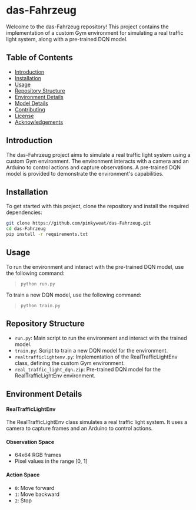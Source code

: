 # das-Fahrzeug

Welcome to the das-Fahrzeug repository! This project contains the implementation of a custom Gym environment for simulating a real traffic light system, along with a pre-trained DQN model.

## Table of Contents

- [Introduction](#introduction)
- [Installation](#installation)
- [Usage](#usage)
- [Repository Structure](#repository-structure)
- [Environment Details](#environment-details)
- [Model Details](#model-details)
- [Contributing](#contributing)
- [License](#license)
- [Acknowledgements](#acknowledgements)

## Introduction

The das-Fahrzeug project aims to simulate a real traffic light system using a custom Gym environment. The environment interacts with a camera and an Arduino to control actions and capture observations. A pre-trained DQN model is provided to demonstrate the environment's capabilities.

## Installation

To get started with this project, clone the repository and install the required dependencies:

```bash
git clone https://github.com/pinkyweat/das-Fahrzeug.git
cd das-Fahrzeug
pip install -r requirements.txt
```

## Usage
To run the environment and interact with the pre-trained DQN model, use the following command:

>  ``` python run.py ```

To train a new DQN model, use the following command:

> ``` python train.py ```


## Repository Structure
- `run.py`: Main script to run the environment and interact with the trained model.
- `train.py`: Script to train a new DQN model for the environment.
- `realtrafficlightenv.py`: Implementation of the RealTrafficLightEnv class, defining the custom Gym environment.
- `real_traffic_light_dqn.zip`: Pre-trained DQN model for the RealTrafficLightEnv environment.

##  Environment Details

#### RealTrafficLightEnv
The RealTrafficLightEnv class simulates a real traffic light system. It uses a camera to capture frames and an Arduino to control actions.

#### Observation Space
- 64x64 RGB frames
- Pixel values in the range [0, 1]

#### Action Space
- `0`: Move forward
- `1`: Move backward
- `2`: Stop

